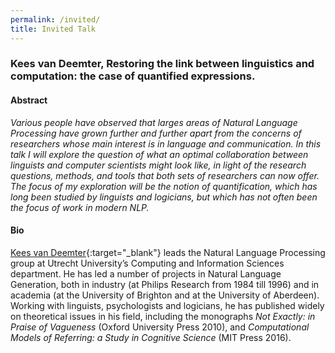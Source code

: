 ```yaml
---
permalink: /invited/
title: Invited Talk
---
```


### Kees van Deemter, **Restoring the link between linguistics and computation: the case of quantified expressions.**

#### Abstract
*Various people have observed that larges areas of Natural Language Processing have grown further and further apart from the concerns of researchers whose main interest is in language and communication. In this talk I will explore the question of what an optimal collaboration between linguists and computer scientists might look like, in light of the research questions, methods, and tools that both sets of researchers can now offer. The focus of my exploration will be the notion of quantification, which has long been studied by linguists and logicians, but which has not often been the focus of work in modern NLP.*

#### Bio
[Kees van Deemter](https://www.uu.nl/staff/CJvanDeemter/Profile){:target="_blank"} leads the Natural Language Processing group at Utrecht University’s Computing and Information Sciences department. He has led a number of projects in Natural Language Generation, both in industry (at Philips Research from 1984 till 1996) and in academia (at the University of Brighton and at the University of Aberdeen). Working with linguists, psychologists and logicians, he has published widely on theoretical issues in his field, including the monographs *Not Exactly: in Praise of Vagueness* (Oxford University Press 2010), and *Computational Models of Referring: a Study in Cognitive Science* (MIT Press 2016).